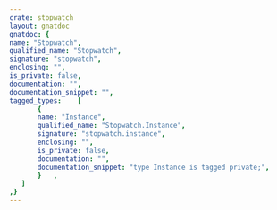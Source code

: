 ```yaml
---
crate: stopwatch
layout: gnatdoc
gnatdoc: {
name: "Stopwatch",
qualified_name: "Stopwatch",
signature: "stopwatch",
enclosing: "",
is_private: false,
documentation: "",
documentation_snippet: "",
tagged_types:    [
       {
       name: "Instance",
       qualified_name: "Stopwatch.Instance",
       signature: "stopwatch.instance",
       enclosing: "",
       is_private: false,
       documentation: "",
       documentation_snippet: "type Instance is tagged private;",
       }   ,
   ]
,}
---
```

